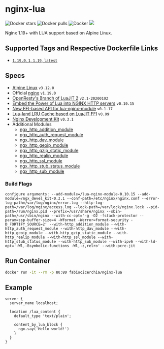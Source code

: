 # nginx-lua

![Docker stars](https://img.shields.io/docker/stars/fabiocicerchia/nginx-lua.png "Docker stars")
![Docker pulls](https://img.shields.io/docker/pulls/fabiocicerchia/nginx-lua.png "Docker pulls")
![Docker](https://github.com/fabiocicerchia/nginx-lua/workflows/Docker/badge.svg)
[![](https://images.microbadger.com/badges/image/fabiocicerchia/nginx-lua.svg)](https://microbadger.com/#/images/fabiocicerchia/nginx-lua "microbadger.com")

Nginx 1.19+ with LUA support based on Alpine Linux.

## Supported Tags and Respective Dockerfile Links

 - [`1.19.0`, `1`, `1.19`, `latest`](https://github.com/fabiocicerchia/nginx-lua/blob/master/Dockerfile)

## Specs

 - [Alpine Linux](https://hub.docker.com/_/alpine) `v3.12.0`
 - Official [nginx](https://nginx.org/en/download.html) `v1.19.0`
 - [OpenResty's Branch of LuaJIT 2](https://github.com/openresty/luajit2) `v2.1-20200102`
 - [Embed the Power of Lua into NGINX HTTP servers](https://github.com/openresty/lua-nginx-module) `v0.10.15`
 - [New FFI-based API for lua-nginx-module](https://github.com/openresty/lua-resty-core) `v0.1.17`
 - [Lua-land LRU Cache based on LuaJIT FFI](https://github.com/openresty/lua-resty-lrucache) `v0.09`
 - [Nginx Development Kit](https://github.com/vision5/ngx_devel_kit) `v0.3.1`
 - Additional Modules
   - [ngx_http_addition_module](http://nginx.org/en/docs/http/ngx_http_addition_module.html)
   - [ngx_http_auth_request_module](http://nginx.org/en/docs/http/ngx_http_auth_request_module.html)
   - [ngx_http_dav_module](http://nginx.org/en/docs/http/ngx_http_dav_module.html)
   - [ngx_http_geoip_module](http://nginx.org/en/docs/http/ngx_http_geoip_module.html)
   - [ngx_http_gzip_static_module](http://nginx.org/en/docs/http/ngx_http_gzip_static_module.html)
   - [ngx_http_realip_module](http://nginx.org/en/docs/http/ngx_http_realip_module.html)
   - [ngx_http_ssl_module](http://nginx.org/en/docs/http/ngx_http_ssl_module.html)
   - [ngx_http_stub_status_module](http://nginx.org/en/docs/http/ngx_http_stub_status_module.html)
   - [ngx_http_sub_module](http://nginx.org/en/docs/http/ngx_http_sub_module.html)

### Build Flags

```
configure arguments: --add-module=/lua-nginx-module-0.10.15 --add-module=/ngx_devel_kit-0.3.1 --conf-path=/etc/nginx/nginx.conf --error-log-path=/var/log/nginx/error.log --http-log-path=/var/log/nginx/access.log --lock-path=/var/lock/nginx.lock --pid-path=/run/nginx.pid --prefix=/usr/share/nginx --sbin-path=/usr/sbin/nginx --with-cc-opt='-g -O2 -fstack-protector --param=ssp-buffer-size=4 -Wformat -Werror=format-security -D_FORTIFY_SOURCE=2' --with-http_addition_module --with-http_auth_request_module --with-http_dav_module --with-http_geoip_module --with-http_gzip_static_module --with-http_realip_module --with-http_ssl_module --with-http_stub_status_module --with-http_sub_module --with-ipv6 --with-ld-opt='-Wl,-Bsymbolic-functions -Wl,-z,relro' --with-pcre-jit
```

## Run Container

```sh
docker run -it --rm -p 80:80 fabiocicerchia/nginx-lua
```

## Example

```
server {
  server_name localhost;

  location /lua_content {
    default_type 'text/plain';

    content_by_lua_block {
      ngx.say('Hello world!')
    }
  }
}
```
